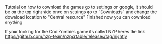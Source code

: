 Tutorial on how to download the games
go to settings on google, it should be on the top right side
once on settings go to "Downloads" and change the download location to "Central resource"
Finished now you can download anything

If your looking for the Cod Zombies game its called NZP heres the link https://github.com/nzp-team/nzportable/releases/tag/nightly

